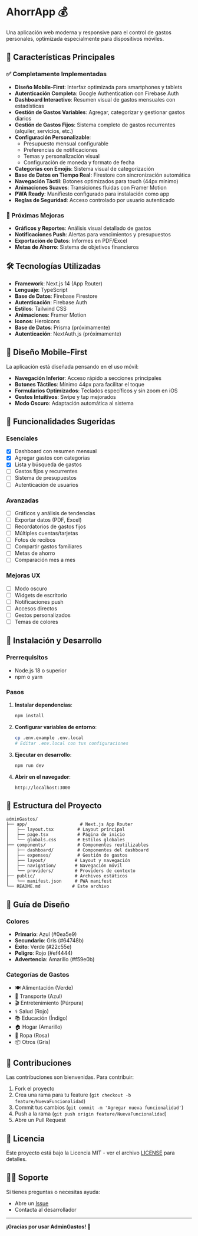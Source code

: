 # AhorrApp 💰

Una aplicación web moderna y responsive para el control de gastos personales, optimizada especialmente para dispositivos móviles.

## 🚀 Características Principales

### ✅ Completamente Implementadas
- **Diseño Mobile-First**: Interfaz optimizada para smartphones y tablets
- **Autenticación Completa**: Google Authentication con Firebase Auth
- **Dashboard Interactivo**: Resumen visual de gastos mensuales con estadísticas
- **Gestión de Gastos Variables**: Agregar, categorizar y gestionar gastos diarios
- **Gestión de Gastos Fijos**: Sistema completo de gastos recurrentes (alquiler, servicios, etc.)
- **Configuración Personalizable**: 
  - Presupuesto mensual configurable
  - Preferencias de notificaciones
  - Temas y personalización visual
  - Configuración de moneda y formato de fecha
- **Categorías con Emojis**: Sistema visual de categorización
- **Base de Datos en Tiempo Real**: Firestore con sincronización automática
- **Navegación Táctil**: Botones optimizados para touch (44px mínimo)
- **Animaciones Suaves**: Transiciones fluidas con Framer Motion
- **PWA Ready**: Manifiesto configurado para instalación como app
- **Reglas de Seguridad**: Acceso controlado por usuario autenticado

### 🔄 Próximas Mejoras
- **Gráficos y Reportes**: Análisis visual detallado de gastos
- **Notificaciones Push**: Alertas para vencimientos y presupuestos
- **Exportación de Datos**: Informes en PDF/Excel
- **Metas de Ahorro**: Sistema de objetivos financieros

## 🛠️ Tecnologías Utilizadas

- **Framework**: Next.js 14 (App Router)
- **Lenguaje**: TypeScript
- **Base de Datos**: Firebase Firestore
- **Autenticación**: Firebase Auth
- **Estilos**: Tailwind CSS
- **Animaciones**: Framer Motion
- **Iconos**: Heroicons
- **Base de Datos**: Prisma (próximamente)
- **Autenticación**: NextAuth.js (próximamente)

## 📱 Diseño Mobile-First

La aplicación está diseñada pensando en el uso móvil:

- **Navegación Inferior**: Acceso rápido a secciones principales
- **Botones Táctiles**: Mínimo 44px para facilitar el toque
- **Formularios Optimizados**: Teclados específicos y sin zoom en iOS
- **Gestos Intuitivos**: Swipe y tap mejorados
- **Modo Oscuro**: Adaptación automática al sistema

## 🎯 Funcionalidades Sugeridas

### Esenciales
- [x] Dashboard con resumen mensual
- [x] Agregar gastos con categorías
- [x] Lista y búsqueda de gastos
- [ ] Gastos fijos y recurrentes
- [ ] Sistema de presupuestos
- [ ] Autenticación de usuarios

### Avanzadas
- [ ] Gráficos y análisis de tendencias
- [ ] Exportar datos (PDF, Excel)
- [ ] Recordatorios de gastos fijos
- [ ] Múltiples cuentas/tarjetas
- [ ] Fotos de recibos
- [ ] Compartir gastos familiares
- [ ] Metas de ahorro
- [ ] Comparación mes a mes

### Mejoras UX
- [ ] Modo oscuro
- [ ] Widgets de escritorio
- [ ] Notificaciones push
- [ ] Accesos directos
- [ ] Gestos personalizados
- [ ] Temas de colores

## 🚀 Instalación y Desarrollo

### Prerrequisitos
- Node.js 18 o superior
- npm o yarn

### Pasos

1. **Instalar dependencias**:
   ```bash
   npm install
   ```

2. **Configurar variables de entorno**:
   ```bash
   cp .env.example .env.local
   # Editar .env.local con tus configuraciones
   ```

3. **Ejecutar en desarrollo**:
   ```bash
   npm run dev
   ```

4. **Abrir en el navegador**:
   ```
   http://localhost:3000
   ```

## 📁 Estructura del Proyecto

```
adminGastos/
├── app/                    # Next.js App Router
│   ├── layout.tsx         # Layout principal
│   ├── page.tsx           # Página de inicio
│   └── globals.css        # Estilos globales
├── components/            # Componentes reutilizables
│   ├── dashboard/         # Componentes del dashboard
│   ├── expenses/          # Gestión de gastos
│   ├── layout/           # Layout y navegación
│   ├── navigation/       # Navegación móvil
│   └── providers/        # Providers de contexto
├── public/               # Archivos estáticos
│   └── manifest.json     # PWA manifest
└── README.md            # Este archivo
```

## 🎨 Guía de Diseño

### Colores
- **Primario**: Azul (#0ea5e9)
- **Secundario**: Gris (#64748b)
- **Éxito**: Verde (#22c55e)
- **Peligro**: Rojo (#ef4444)
- **Advertencia**: Amarillo (#f59e0b)

### Categorías de Gastos
- 🍽️ Alimentación (Verde)
- 🚗 Transporte (Azul)
- 🎬 Entretenimiento (Púrpura)
- ⚕️ Salud (Rojo)
- 📚 Educación (Índigo)
- 🏠 Hogar (Amarillo)
- 👕 Ropa (Rosa)
- 📦 Otros (Gris)

## 🤝 Contribuciones

Las contribuciones son bienvenidas. Para contribuir:

1. Fork el proyecto
2. Crea una rama para tu feature (`git checkout -b feature/NuevaFuncionalidad`)
3. Commit tus cambios (`git commit -m 'Agregar nueva funcionalidad'`)
4. Push a la rama (`git push origin feature/NuevaFuncionalidad`)
5. Abre un Pull Request

## 📄 Licencia

Este proyecto está bajo la Licencia MIT - ver el archivo [LICENSE](LICENSE) para detalles.

## 🙋‍♂️ Soporte

Si tienes preguntas o necesitas ayuda:

- Abre un [Issue](../../issues)
- Contacta al desarrollador

---

**¡Gracias por usar AdminGastos! 🎉**

